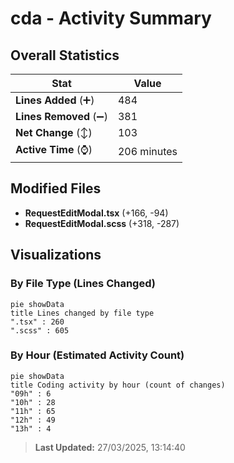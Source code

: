 # cda - Activity Summary 

## Overall Statistics

| Stat                   | Value                                                             |
| ---------------------- | ----------------------------------------------------------------- |
| **Lines Added** (➕)   | 484                                          |
| **Lines Removed** (➖) | 381                                        |
| **Net Change** (↕)    | 103                |
| **Active Time** (⌚)   | 206 minutes |


## Modified Files
- **RequestEditModal.tsx** (+166, -94)
- **RequestEditModal.scss** (+318, -287)

## Visualizations

### By File Type (Lines Changed)

```mermaid
pie showData
title Lines changed by file type
".tsx" : 260
".scss" : 605
```

### By Hour (Estimated Activity Count)

```mermaid
pie showData
title Coding activity by hour (count of changes)
"09h" : 6
"10h" : 28
"11h" : 65
"12h" : 49
"13h" : 4
```


> **Last Updated:** 27/03/2025, 13:14:40